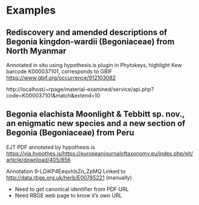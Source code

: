 # Examples

## Rediscovery and amended descriptions of Begonia kingdon-wardii (Begoniaceae) from North Myanmar

Annotated in situ using hypothesis.is plugin in Phytokeys, highlight Kew barcode K000037101, corresponds to GBIF https://www.gbif.org/occurrence/912103082

http://localhost/~rpage/material-examined/service/api.php?code=K000037101&match&extend=10


## Begonia elachista Moonlight & Tebbitt sp. nov., an enigmatic new species and a new section of Begonia (Begoniaceae) from Peru

EJT PDF annotated by hypothesis.is https://via.hypothes.is/https://europeanjournaloftaxonomy.eu/index.php/ejt/article/download/405/856

Annotation 9-LDiKP4EeqvhlsZn_ZpMQ
Linked to http://data.rbge.org.uk/herb/E00785221 (manually)

- Need to get canonical identifier from PDF URL
- Need RBGE web page to know it’s own URL
